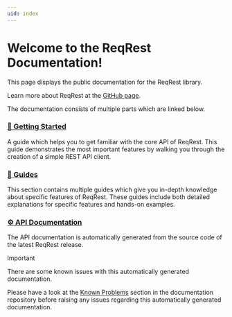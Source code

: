 ```yaml
---
uid: index
---
```


# Welcome to the ReqRest Documentation!

This page displays the public documentation for the ReqRest library.

Learn more about ReqRest at the [GitHub page](https://github.com/ReqRest/ReqRest#readme).

The documentation consists of multiple parts which are linked below.

### [🏃 Getting Started](xref:getting-started)

A guide which helps you to get familiar with the core API of ReqRest.
This guide demonstrates the most important features by walking you through the creation
of a simple REST API client.


### [📰 Guides](xref:guides)

This section contains multiple guides which give you in-depth knowledge about specific
features of ReqRest. These guides include both detailed explanations for specific features
and hands-on examples.


### [⚙️ API Documentation](xref:api)

The API documentation is automatically generated from the source code of the latest ReqRest release.

> [!IMPORTANT]
> There are some known issues with this automatically generated documentation.
> 
> Please have a look at the [Known Problems](https://github.com/ReqRest/ReqRest-Documentation#known-problems)
> section in the documentation repository before raising any issues regarding this automatically
> generated documentation.